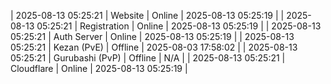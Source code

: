 | 2025-08-13 05:25:21 | Website | Online | 2025-08-13 05:25:19 |
| 2025-08-13 05:25:21 | Registration | Online | 2025-08-13 05:25:19 |
| 2025-08-13 05:25:21 | Auth Server | Online | 2025-08-13 05:25:19 |
| 2025-08-13 05:25:21 | Kezan (PvE) | Offline | 2025-08-03 17:58:02 |
| 2025-08-13 05:25:21 | Gurubashi (PvP) | Offline | N/A |
| 2025-08-13 05:25:21 | Cloudflare | Online | 2025-08-13 05:25:19 |
